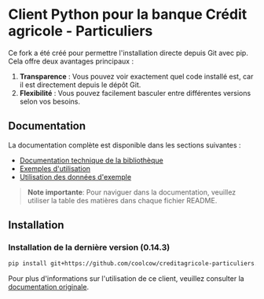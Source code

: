 # Client Python pour la banque Crédit agricole - Particuliers

Ce fork a été créé pour permettre l'installation directe depuis Git avec pip. Cela offre deux avantages principaux :

1. **Transparence** : Vous pouvez voir exactement quel code installé est, car il est directement depuis le dépôt Git.
2. **Flexibilité** : Vous pouvez facilement basculer entre différentes versions selon vos besoins.

## Documentation

La documentation complète est disponible dans les sections suivantes :

- [Documentation technique de la bibliothèque](docs/LIBRARY_REFERENCE.md)
- [Exemples d'utilisation](docs/EXAMPLES.md)
- [Utilisation des données d'exemple](samples/README.md)

> **Note importante**: Pour naviguer dans la documentation, veuillez utiliser la table des matières dans chaque fichier README.

## Installation

### Installation de la dernière version (0.14.3)
```bash
pip install git+https://github.com/coolcow/creditagricole-particuliers.git
```

Pour plus d'informations sur l'utilisation de ce client, veuillez consulter la [documentation originale](https://github.com/dmachard/creditagricole-particuliers).